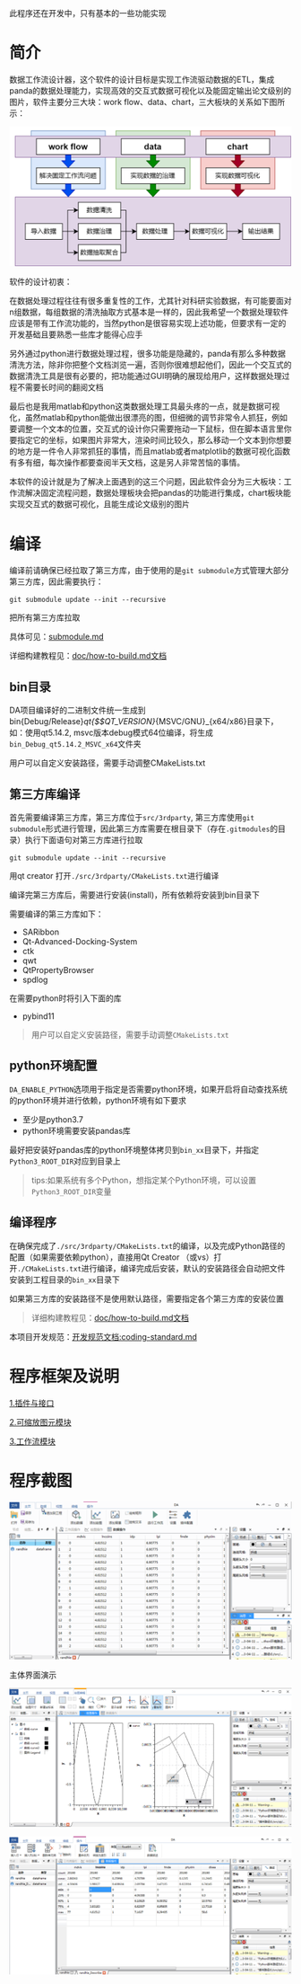 ﻿此程序还在开发中，只有基本的一些功能实现

# 简介

数据工作流设计器，这个软件的设计目标是实现工作流驱动数据的ETL，集成panda的数据处理能力，实现高效的交互式数据可视化以及能固定输出论文级别的图片，软件主要分三大块：work flow、data、chart，三大板块的关系如下图所示：

![about-data-work-flow](./doc/PIC/about-data-work-flow.png)

软件的设计初衷：

在数据处理过程往往有很多重复性的工作，尤其针对科研实验数据，有可能要面对n组数据，每组数据的清洗抽取方式基本是一样的，因此我希望一个数据处理软件应该是带有工作流功能的，当然python是很容易实现上述功能，但要求有一定的开发基础且要熟悉一些库才能得心应手

另外通过python进行数据处理过程，很多功能是隐藏的，panda有那么多种数据清洗方法，除非你把整个文档浏览一遍，否则你很难想起他们，因此一个交互式的数据清洗工具是很有必要的，把功能通过GUI明确的展现给用户，这样数据处理过程不需要长时间的翻阅文档

最后也是我用matlab和python这类数据处理工具最头疼的一点，就是数据可视化，虽然matlab和python能做出很漂亮的图，但细微的调节非常令人抓狂，例如要调整一个文本的位置，交互式的设计你只需要拖动一下鼠标，但在脚本语言里你要指定它的坐标，如果图片非常大，渲染时间比较久，那么移动一个文本到你想要的地方是一件令人非常抓狂的事情，而且matlab或者matplotlib的数据可视化函数有多有细，每次操作都要查阅半天文档，这是另人非常苦恼的事情。

本软件的设计就是为了解决上面遇到的这三个问题，因此软件会分为三大板块：工作流解决固定流程问题，数据处理板块会把pandas的功能进行集成，chart板块能实现交互式的数据可视化，且能生成论文级别的图片

# 编译

编译前请确保已经拉取了第三方库，由于使用的是`git submodule`方式管理大部分第三方库，因此需要执行：

```shell
git submodule update --init --recursive
```

把所有第三方库拉取

具体可见：[submodule.md](./submodule.md)

详细构建教程见：[doc/how-to-build.md文档](./doc/how-to-build.md)

## bin目录

DA项目编译好的二进制文件统一生成到bin{Debug/Release}_qt{$$QT_VERSION}_{MSVC/GNU}_{x64/x86}目录下，如：使用qt5.14.2, msvc版本debug模式64位编译，将生成`bin_Debug_qt5.14.2_MSVC_x64`文件夹

用户可以自定义安装路径，需要手动调整CMakeLists.txt

## 第三方库编译

首先需要编译第三方库，第三方库位于`src/3rdparty`, 第三方库使用`git submodule`形式进行管理，因此第三方库需要在根目录下（存在`.gitmodules`的目录）执行下面语句对第三方库进行拉取

```shell
git submodule update --init --recursive
```

用qt creator 打开`./src/3rdparty/CMakeLists.txt`进行编译

编译完第三方库后，需要进行安装(install)，所有依赖将安装到bin目录下

需要编译的第三方库如下：

- SARibbon
- Qt-Advanced-Docking-System
- ctk
- qwt
- QtPropertyBrowser
- spdlog

在需要python时将引入下面的库

- pybind11

> 用户可以自定义安装路径，需要手动调整`CMakeLists.txt`

## python环境配置

`DA_ENABLE_PYTHON`选项用于指定是否需要python环境，如果开启将自动查找系统的python环境并进行依赖，python环境有如下要求

- 至少是python3.7
- python环境需要安装pandas库

最好把安装好pandas库的python环境整体拷贝到`bin_xx`目录下，并指定`Python3_ROOT_DIR`对应到目录上

> tips:如果系统有多个Python，想指定某个Python环境，可以设置`Python3_ROOT_DIR`变量

## 编译程序

在确保完成了`./src/3rdparty/CMakeLists.txt`的编译，以及完成Python路径的配置（如果需要依赖python），直接用Qt Creator （或vs）打开`./CMakeLists.txt`进行编译，编译完成后安装，默认的安装路径会自动把文件安装到工程目录的`bin_xx`目录下

如果第三方库的安装路径不是使用默认路径，需要指定各个第三方库的安装位置

> 详细构建教程见：[doc/how-to-build.md文档](./doc/how-to-build.md)

本项目开发规范：[开发规范文档:coding-standard.md](./coding-standard.md)

# 程序框架及说明

[1.插件与接口](./doc/zh/插件与接口.md)

[2.可缩放图元模块](./doc/zh/可缩放图元.md)

[3.工作流模块](./doc/zh/工作流.md)

# 程序截图

![动态演示](./doc/screenshot/screenshot1.gif)

主体界面演示

![01](./doc/screenshot/01.png)

![02](./doc/screenshot/02.png)
